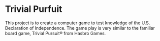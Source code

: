 # Trivial Purfuit #

This project is to create a computer game to test knowledge of the U.S. Declaration of Independence. The game play is very similar to the familiar board game, Trivial Pursuit® from Hasbro Games.